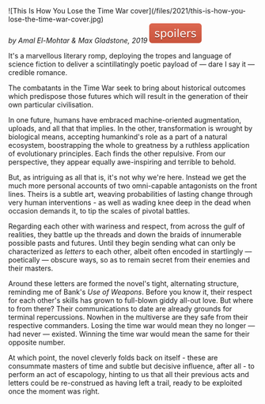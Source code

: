 <!--
.. title: This Is How You Lose the Time War
.. slug: this-is-how-you-lose-the-time-war
.. date: 2021-11-17 14:49:26 UTC-06:00
.. tags: media,fiction,book,novella,science-fiction
-->

<span style="float: left">
![This Is How You Lose the Time War cover](/files/2021/this-is-how-you-lose-the-time-war-cover.jpg)
</span>

*by Amal El-Mohtar & Max Gladstone, 2019* ![spoilers](/files/spoilers.svg)

It's a marvellous literary romp, deploying the tropes and language of science
fiction to deliver a scintillatingly poetic payload of — dare I say it —
credible romance.

The combatants in the Time War seek to bring about historical outcomes which
predispose those futures which will result in the generation of their own
particular civilisation.

In one future, humans have embraced machine-oriented augmentation, uploads,
and all that that implies. In the other, transformation is wrought by
biological means, accepting humankind's role as a part of a natural ecosystem,
boostrapping the whole to greatness by a ruthless application of evolutionary
principles. Each finds the other repulsive. From our perspective, they appear
equally awe-inspiring and terrible to behold.

But, as intriguing as all that is, it's not why we're here. Instead we get
the much more personal accounts of two omni-capable antagonists on the front
lines. Theirs is a subtle art, weaving probabilities of lasting change through
very human interventions - as well as wading knee deep in the dead when
occasion demands it, to tip the scales of pivotal battles.

Regarding each other with wariness and respect, from across the gulf of
realities, they battle up the threads and down the braids of innumerable
possible pasts and futures. Until they begin sending what can only be
characterized as *letters* to each other, albeit often encoded in startlingly
— poetically — obscure ways, so as to remain secret from their enemies and
their masters.

Around these letters are formed the novel's tight, alternating structure,
reminding me of Bank's *Use of Weapons*. Before you know it, their respect for
each other's skills has grown to full-blown giddy all-out love. But where to
from there? Their communications to date are already grounds for terminal
repercussions. Nowhen in the multiverse are they safe from their respective
commanders. Losing the time war would mean they no longer — had never —
existed. Winning the time war would mean the same for their opposite number.

At which point, the novel cleverly folds back on itself - these are consummate
masters of time and subtle but decisive influence, after all - to perform an
act of escapology, hinting to us that all their previous acts and letters could
be re-construed as having left a trail, ready to be exploited once the moment
was right.

<br style="clear: left" />

